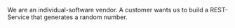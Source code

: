 We are an individual-software vendor. A customer wants us to build a REST-Service
that generates a random number.
